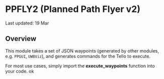 # PPFLY2 (Planned Path Flyer v2)
Last updated: 19 Mar
## Overview

This module takes a set of JSON waypoints (generated by other modules, e.g. `PPGUI`, `UWBViz`), and generates commands for the Tello to execute.

For most use cases, simply import the **execute_waypoints** function into your code.
ok
